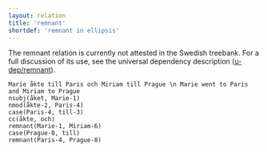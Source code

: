 ```yaml
---
layout: relation
title: 'remnant'
shortdef: 'remnant in ellipsis'
---
```


The remnant relation is currently not attested in the Swedish treebank. For a full discussion of its use, see the universal dependency description ([u-dep/remnant]()).

~~~ sdparse
Marie åkte till Paris och Miriam till Prague \n Marie went to Paris and Miriam to Prague
nsubj(åket, Marie-1)
nmod(åkte-2, Paris-4)
case(Paris-4, till-3)
cc(åkte, och)
remnant(Marie-1, Miriam-6)
case(Prague-8, till)
remnant(Paris-4, Prague-8)
~~~
